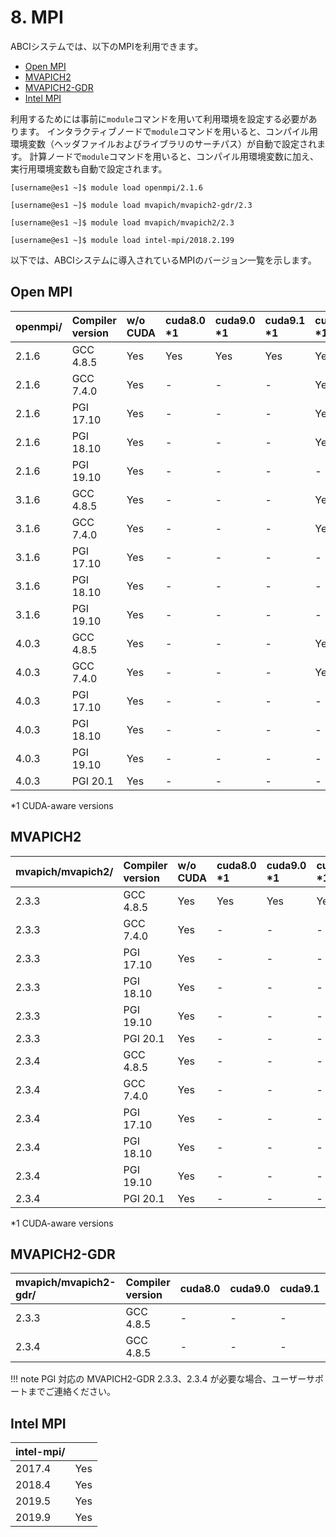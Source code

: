 # 8. MPI

ABCIシステムでは、以下のMPIを利用できます。

* [Open MPI](https://www.open-mpi.org/)
* [MVAPICH2](http://mvapich.cse.ohio-state.edu/overview/#mv2)
* [MVAPICH2-GDR](http://mvapich.cse.ohio-state.edu/overview/#mv2gdr)
* [Intel MPI](https://software.intel.com/en-us/intel-mpi-library)

利用するためには事前に`module`コマンドを用いて利用環境を設定する必要があります。
インタラクティブノードで`module`コマンドを用いると、コンパイル用環境変数（ヘッダファイルおよびライブラリのサーチパス）が自動で設定されます。
計算ノードで`module`コマンドを用いると、コンパイル用環境変数に加え、実行用環境変数も自動で設定されます。

```
[username@es1 ~]$ module load openmpi/2.1.6
```

```
[username@es1 ~]$ module load mvapich/mvapich2-gdr/2.3
```

```
[username@es1 ~]$ module load mvapich/mvapich2/2.3
```

```
[username@es1 ~]$ module load intel-mpi/2018.2.199
```

以下では、ABCIシステムに導入されているMPIのバージョン一覧を示します。

## Open MPI

<!--
| openmpi/ | Compiler version | w/o CUDA | cuda8.0 \*1 | cuda9.0 \*1 | cuda9.1 \*1 | cuda9.2 \*1 | cuda10.0 \*1 | cuda10.1 \*1 | cuda10.2 \*1 |
|:--|:--|:--|:--|:--|:--|:--|:--|:--|:--|
| 2.1.6  | GCC 4.8.5 | Yes | Yes | Yes | Yes | Yes | Yes | Yes | Yes |
| 2.1.6  | GCC 7.4.0 | Yes | -   | -   | -   | Yes | Yes | Yes | Yes |
| 2.1.6  | PGI 17.10 | Yes | -   | -   | -   | Yes | -   | -   | -   |
| 2.1.6  | PGI 18.10 | Yes | -   | -   | -   | Yes | Yes | Yes | Yes |
| 2.1.6  | PGI 19.10 | Yes | -   | -   | -   | -   | -   | Yes | Yes |
| 2.1.6  | PGI 20.1  | -   | -   | -   | -   | -   | -   | -   | -   |
| 3.1.6  | GCC 4.8.5 | Yes | -   | -   | -   | Yes | Yes | Yes | Yes |
| 3.1.6  | GCC 7.4.0 | Yes | -   | -   | -   | Yes | Yes | Yes | Yes |
| 3.1.6  | PGI 17.10 | Yes | -   | -   | -   | -   | -   | -   | -   |
| 3.1.6  | PGI 18.10 | Yes | -   | -   | -   | -   | -   | -   | -   |
| 3.1.6  | PGI 19.10 | Yes | -   | -   | -   | -   | -   | -   | -   |
| 3.1.6  | PGI 20.1  | Yes | -   | -   | -   | -   | -   | -   | -   |
| 4.0.3  | GCC 4.8.5 | Yes | -   | -   | -   | Yes | Yes | Yes | Yes |
| 4.0.3  | GCC 7.4.0 | Yes | -   | -   | -   | Yes | Yes | Yes | Yes |
| 4.0.3  | PGI 17.10 | Yes | -   | -   | -   | -   | -   | -   | -   |
| 4.0.3  | PGI 18.10 | Yes | -   | -   | -   | -   | -   | -   | -   |
| 4.0.3  | PGI 19.10 | Yes | -   | -   | -   | -   | -   | -   | -   |
| 4.0.3  | PGI 20.1  | Yes | -   | -   | -   | -   | -   | -   | -   |

\*2 Installed, but modules are not provided
-->

| openmpi/ | Compiler version | w/o CUDA | cuda8.0 \*1 | cuda9.0 \*1 | cuda9.1 \*1 | cuda9.2 \*1 | cuda10.0 \*1 | cuda10.1 \*1 | cuda10.2 \*1 |
|:--|:--|:--|:--|:--|:--|:--|:--|:--|:--|
| 2.1.6  | GCC 4.8.5 | Yes | Yes | Yes | Yes | Yes | Yes | Yes | Yes |
| 2.1.6  | GCC 7.4.0 | Yes | -   | -   | -   | Yes | Yes | Yes | Yes |
| 2.1.6  | PGI 17.10 | Yes | -   | -   | -   | Yes | -   | -   | -   |
| 2.1.6  | PGI 18.10 | Yes | -   | -   | -   | Yes | Yes | Yes | Yes |
| 2.1.6  | PGI 19.10 | Yes | -   | -   | -   | -   | -   | Yes | Yes |
| 3.1.6  | GCC 4.8.5 | Yes | -   | -   | -   | Yes | Yes | Yes | Yes |
| 3.1.6  | GCC 7.4.0 | Yes | -   | -   | -   | Yes | Yes | Yes | Yes |
| 3.1.6  | PGI 17.10 | Yes | -   | -   | -   | -   | -   | -   | -   |
| 3.1.6  | PGI 18.10 | Yes | -   | -   | -   | -   | -   | -   | -   |
| 3.1.6  | PGI 19.10 | Yes | -   | -   | -   | -   | -   | -   | -   |
| 4.0.3  | GCC 4.8.5 | Yes | -   | -   | -   | Yes | Yes | Yes | Yes |
| 4.0.3  | GCC 7.4.0 | Yes | -   | -   | -   | Yes | Yes | Yes | Yes |
| 4.0.3  | PGI 17.10 | Yes | -   | -   | -   | -   | -   | -   | -   |
| 4.0.3  | PGI 18.10 | Yes | -   | -   | -   | -   | -   | -   | -   |
| 4.0.3  | PGI 19.10 | Yes | -   | -   | -   | -   | -   | -   | -   |
| 4.0.3  | PGI 20.1  | Yes | -   | -   | -   | -   | -   | -   | -   |

\*1 CUDA-aware versions

## MVAPICH2

| mvapich/mvapich2/ | Compiler version | w/o CUDA | cuda8.0 \*1 | cuda9.0 \*1 | cuda9.1 \*1 | cuda9.2 \*1 | cuda10.0 \*1 | cuda10.1 \*1 | cuda10.2 \*1 |
|:--|:--|:--|:--|:--|:--|:--|:--|:--|:--|
| 2.3.3 | GCC 4.8.5 | Yes | Yes | Yes | Yes | Yes | Yes | Yes | Yes |
| 2.3.3 | GCC 7.4.0 | Yes | -   | -   | -   | Yes | Yes | Yes | Yes |
| 2.3.3 | PGI 17.10 | Yes | -   | -   | -   | Yes | -   | -   | -   |
| 2.3.3 | PGI 18.10 | Yes | -   | -   | -   | Yes | Yes | Yes | Yes |
| 2.3.3 | PGI 19.10 | Yes | -   | -   | -   | -   | -   | Yes | Yes |
| 2.3.3 | PGI 20.1  | Yes | -   | -   | -   | -   | -   | -   | -   |
| 2.3.4 | GCC 4.8.5 | Yes | -   | -   | -   | -   | -   | -   | -   |
| 2.3.4 | GCC 7.4.0 | Yes | -   | -   | -   | -   | -   | -   | -   |
| 2.3.4 | PGI 17.10 | Yes | -   | -   | -   | -   | -   | -   | -   |
| 2.3.4 | PGI 18.10 | Yes | -   | -   | -   | -   | -   | -   | -   |
| 2.3.4 | PGI 19.10 | Yes | -   | -   | -   | -   | -   | -   | -   |
| 2.3.4 | PGI 20.1  | Yes | -   | -   | -   | -   | -   | -   | -   |

\*1 CUDA-aware versions

## MVAPICH2-GDR

| mvapich/mvapich2-gdr/ | Compiler version | cuda8.0 | cuda9.0 | cuda9.1 | cuda9.2 | cuda10.0 | cuda10.1 | cuda10.2 |
|:--|:--|:--|:--|:--|:--|:--|:--|:--|
| 2.3.3  | GCC 4.8.5 | -   | -   | -   | Yes | Yes | Yes | -   |
| 2.3.4  | GCC 4.8.5 | -   | -   | -   | -   | Yes | Yes | Yes |

!!! note
    PGI 対応の MVAPICH2-GDR 2.3.3、2.3.4 が必要な場合、ユーザーサポートまでご連絡ください。

## Intel MPI

<!--
| intel-mpi/ | |
|:--|:--|
| 2017.8.262 | \*1 |
| 2018.2.199 | Yes |
| 2018.3.222 | \*1 |
| 2019.3.199 | \*1 |

\*1 Installed, but modules are not provided
-->

| intel-mpi/ | |
|:--|:--|
| 2017.4 | Yes |
| 2018.4 | Yes |
| 2019.5 | Yes |
| 2019.9 | Yes |
